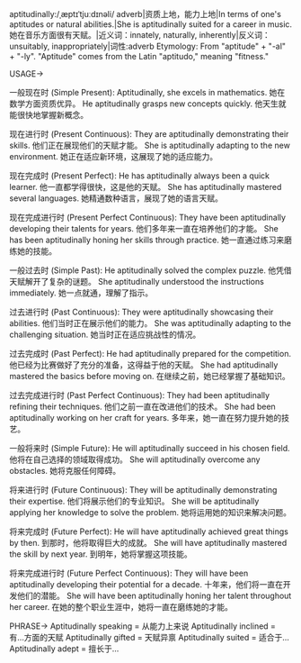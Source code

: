 aptitudinally:/ˌæptɪˈtjuːdɪnəli/
adverb|资质上地，能力上地|In terms of one's aptitudes or natural abilities.|She is aptitudinally suited for a career in music.  她在音乐方面很有天赋。|近义词：innately, naturally, inherently|反义词：unsuitably, inappropriately|词性:adverb
Etymology: From "aptitude" + "-al" + "-ly". "Aptitude" comes from the Latin "aptitudo," meaning "fitness."


USAGE->

一般现在时 (Simple Present):
Aptitudinally, she excels in mathematics.  她在数学方面资质优异。
He aptitudinally grasps new concepts quickly. 他天生就能很快地掌握新概念。

现在进行时 (Present Continuous):
They are aptitudinally demonstrating their skills. 他们正在展现他们的天赋才能。
She is aptitudinally adapting to the new environment. 她正在适应新环境，这展现了她的适应能力。

现在完成时 (Present Perfect):
He has aptitudinally always been a quick learner.  他一直都学得很快，这是他的天赋。
She has aptitudinally mastered several languages. 她精通数种语言，展现了她的语言天赋。


现在完成进行时 (Present Perfect Continuous):
They have been aptitudinally developing their talents for years.  他们多年来一直在培养他们的才能。
She has been aptitudinally honing her skills through practice. 她一直通过练习来磨练她的技能。


一般过去时 (Simple Past):
He aptitudinally solved the complex puzzle. 他凭借天赋解开了复杂的谜题。
She aptitudinally understood the instructions immediately. 她一点就通，理解了指示。


过去进行时 (Past Continuous):
They were aptitudinally showcasing their abilities. 他们当时正在展示他们的能力。
She was aptitudinally adapting to the challenging situation. 她当时正在适应挑战性的情况。


过去完成时 (Past Perfect):
He had aptitudinally prepared for the competition. 他已经为比赛做好了充分的准备，这得益于他的天赋。
She had aptitudinally mastered the basics before moving on. 在继续之前，她已经掌握了基础知识。


过去完成进行时 (Past Perfect Continuous):
They had been aptitudinally refining their techniques. 他们之前一直在改进他们的技术。
She had been aptitudinally working on her craft for years. 多年来，她一直在努力提升她的技艺。


一般将来时 (Simple Future):
He will aptitudinally succeed in his chosen field. 他将在自己选择的领域取得成功。
She will aptitudinally overcome any obstacles. 她将克服任何障碍。


将来进行时 (Future Continuous):
They will be aptitudinally demonstrating their expertise. 他们将展示他们的专业知识。
She will be aptitudinally applying her knowledge to solve the problem. 她将运用她的知识来解决问题。


将来完成时 (Future Perfect):
He will have aptitudinally achieved great things by then. 到那时，他将取得巨大的成就。
She will have aptitudinally mastered the skill by next year. 到明年，她将掌握这项技能。


将来完成进行时 (Future Perfect Continuous):
They will have been aptitudinally developing their potential for a decade. 十年来，他们将一直在开发他们的潜能。
She will have been aptitudinally honing her talent throughout her career. 在她的整个职业生涯中，她将一直在磨练她的才能。


PHRASE->
Aptitudinally speaking = 从能力上来说
Aptitudinally inclined = 有...方面的天赋
Aptitudinally gifted = 天赋异禀
Aptitudinally suited = 适合于...
Aptitudinally adept = 擅长于...
